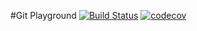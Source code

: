 #Git Playground [![Build Status](https://travis-ci.org/Mitschi/gitplayground.svg?branch=master)](https://travis-ci.org/Mitschi/gitplayground) [![codecov](https://codecov.io/gh/Mitschi/gitplayground/branch/master/graph/badge.svg)](https://codecov.io/gh/Mitschi/gitplayground)